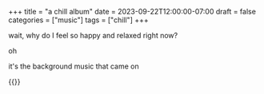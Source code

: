+++
title = "a chill album"
date = 2023-09-22T12:00:00-07:00
draft = false
categories = ["music"]
tags = ["chill"]
+++

wait, why do I feel so happy and relaxed right now?

oh

it's the background music that came on

{{<youtube Qku9aoUlTXA>}}